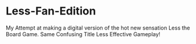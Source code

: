 # Less-Fan-Edition
My Attempt at making a digital version of the hot new sensation Less the Board Game. Same Confusing Title Less Effective Gameplay!
